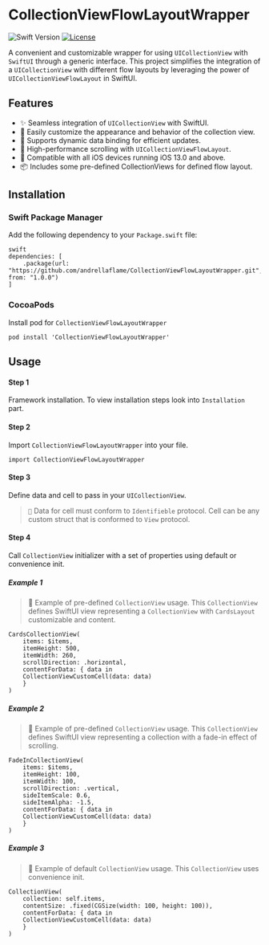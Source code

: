 # CollectionViewFlowLayoutWrapper

![Swift Version](https://img.shields.io/badge/Swift-4.2-orange.svg)
[![License](https://img.shields.io/badge/License-MIT-blue.svg)](LICENSE)

A convenient and customizable wrapper for using `UICollectionView` with `SwiftUI` through a generic interface. This project simplifies the integration of a `UICollectionView` with different flow layouts by leveraging the power of `UICollectionViewFlowLayout` in SwiftUI.

## Features

- ✨ Seamless integration of `UICollectionView` with SwiftUI.
- 🎨 Easily customize the appearance and behavior of the collection view.
- 🔄 Supports dynamic data binding for efficient updates.
- 🚀 High-performance scrolling with `UICollectionViewFlowLayout`.
- 📱 Compatible with all iOS devices running iOS 13.0 and above.
- 📦 Includes some pre-defined CollectionViews for defined flow layout.

## Installation

### Swift Package Manager

Add the following dependency to your `Package.swift` file:

```
swift
dependencies: [
    .package(url: "https://github.com/andrellaflame/CollectionViewFlowLayoutWrapper.git", from: "1.0.0")
]
```

### CocoaPods

Install pod for `CollectionViewFlowLayoutWrapper`
```
pod install 'CollectionViewFlowLayoutWrapper'
```

## Usage

#### Step 1

Framework installation. To view installation steps look into `Installation` part.

#### Step 2

Import `CollectionViewFlowLayoutWrapper` into your file.
```
import CollectionViewFlowLayoutWrapper
```

#### Step 3

Define data and cell to pass in your `UICollectionView`.

> ``📝`` Data for cell must conform to `Identifieble` protocol. Cell can be any custom struct that is conformed to `View` protocol.

#### Step 4

Call `CollectionView` initializer with a set of properties using default or convenience init. 

##### Example 1

> 📝 Example of pre-defined `CollectionView` usage. This `CollectionView` defines SwiftUI view representing a `CollectionView` with `CardsLayout` customizable and content.

```
CardsCollectionView(
    items: $items,
    itemHeight: 500,
    itemWidth: 260,
    scrollDirection: .horizontal,
    contentForData: { data in
    CollectionViewCustomCell(data: data)
    }
)
```

##### Example 2

> 📝 Example of pre-defined `CollectionView` usage. This `CollectionView` defines SwiftUI view representing a collection with a fade-in effect of scrolling.

```
FadeInCollectionView(
    items: $items,
    itemHeight: 100,
    itemWidth: 100,
    scrollDirection: .vertical,
    sideItemScale: 0.6,
    sideItemAlpha: -1.5,
    contentForData: { data in
    CollectionViewCustomCell(data: data)
    }
)
```

##### Example 3

> 📝 Example of default `CollectionView` usage. This `CollectionView` uses convenience init.

```
CollectionView(
    collection: self.items,
    contentSize: .fixed(CGSize(width: 100, height: 100)),
    contentForData: { data in
    CollectionViewCustomCell(data: data)
    }
)
```

